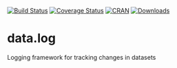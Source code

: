 [![Build Status](https://travis-ci.org/data-cleaning/datalog.svg?branch=master)](https://travis-ci.org/data-cleaning/datalog)
[![Coverage Status](https://coveralls.io/repos/data-cleaning/datalog/badge.svg?branch=master&service=github)](https://coveralls.io/github/data-cleaning/datalog?branch=master)
[![CRAN](http://www.r-pkg.org/badges/version/datalog)](http://cran.r-project.org/package=datalog/)
[![Downloads](http://cranlogs.r-pkg.org/badges/datalog)](http://www.r-pkg.org/pkg/datalog) 

# data.log

Logging framework for tracking changes in datasets
